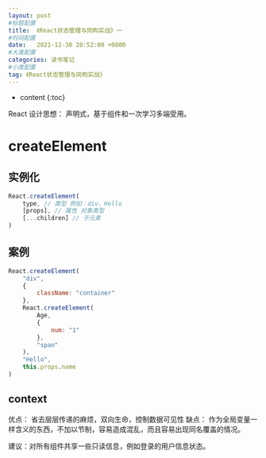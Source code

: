 ```yaml
---
layout: post
#标题配置
title:  《React状态管理与同构实战》一
#时间配置
date:   2021-12-30 20:52:00 +0800
#大类配置
categories: 读书笔记
#小类配置
tag: 《React状态管理与同构实战》
---
```


* content
{:toc}

React 设计思想： 声明式，基于组件和一次学习多端受用。


createElement
=========

实例化
--------

```js
React.createElement(
    type, // 类型 例如：div、Hello
    [props], // 属性 对象类型
    [...children] // 子元素
)
```

案例
--------
```js
React.createElement(
    "div",
    {
        className: "container"
    },
    React.createElement(
        Age,
        {
            num: "1"
        },
        "span"
    ),
    "Hello",
    this.props.name
)
```


context
--------

优点： 省去层层传递的麻烦，双向生命，控制数据可见性
缺点： 作为全局变量一样含义的东西，不加以节制，容易造成混乱，而且容易出现同名覆盖的情况。

建议：对所有组件共享一些只读信息，例如登录的用户信息状态。

